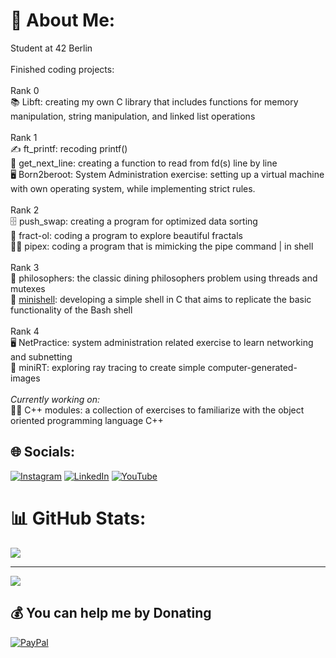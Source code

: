 # 💫 About Me:
Student at 42 Berlin<br><br>Finished coding projects:<br><br>Rank 0<br>📚 Libft: creating my own C library that includes functions for memory manipulation, string manipulation, and linked list operations<br><br>Rank 1<br>✍️ ft_printf: recoding printf()<br>📖  get_next_line: creating a function to read from fd(s) line by line<br>🖥️ Born2beroot:  System Administration exercise: setting up a virtual machine with own operating system, while implementing strict rules.<br><br>Rank 2<br>🗄️ push_swap: creating a program for optimized data sorting <br>🎨 fract-ol: coding a program to explore beautiful fractals<br>👩‍🔧 pipex: coding a program that is mimicking the pipe command | in shell<br><br>Rank 3<br>🍝 philosophers: the classic dining philosophers problem using threads and mutexes<br>🐚 [minishell](https://github.com/chilituna/minishell): developing a simple shell in C that aims to replicate the basic functionality of the Bash shell<br><br>Rank 4<br>🖥️ NetPractice: system administration related exercise to learn networking and subnetting<br>🔅 miniRT: exploring ray tracing to create simple computer-generated-images <br><br><i>Currently working on:</i><br>👩‍🎓 C++ modules: a collection of exercises to familiarize with the object oriented programming language C++ 


## 🌐 Socials:
[![Instagram](https://img.shields.io/badge/Instagram-%23E4405F.svg?logo=Instagram&logoColor=white)](https://instagram.com/aaaliseee) [![LinkedIn](https://img.shields.io/badge/LinkedIn-%230077B5.svg?logo=linkedin&logoColor=white)](https://linkedin.com/in/alise-arponen) [![YouTube](https://img.shields.io/badge/YouTube-%23FF0000.svg?logo=YouTube&logoColor=white)](https://youtube.com/@mixtellerfur2) 

<!--# 💻 Tech Stack:
![C](https://img.shields.io/badge/c-%2300599C.svg?style=for-the-badge&logo=c&logoColor=white) ![Shell Script](https://img.shields.io/badge/shell_script-%23121011.svg?style=for-the-badge&logo=gnu-bash&logoColor=white) ![Adobe Premiere Pro](https://img.shields.io/badge/Adobe%20Premiere%20Pro-9999FF.svg?style=for-the-badge&logo=Adobe%20Premiere%20Pro&logoColor=white) ![Adobe Photoshop](https://img.shields.io/badge/adobe%20photoshop-%2331A8FF.svg?style=for-the-badge&logo=adobe%20photoshop&logoColor=white) ![Gimp](https://img.shields.io/badge/Gimp-657D8B?style=for-the-badge&logo=gimp&logoColor=FFFFFF) ![Confluence](https://img.shields.io/badge/confluence-%23172BF4.svg?style=for-the-badge&logo=confluence&logoColor=white) ![Notion](https://img.shields.io/badge/Notion-%23000000.svg?style=for-the-badge&logo=notion&logoColor=white) ![Trello](https://img.shields.io/badge/Trello-%23026AA7.svg?style=for-the-badge&logo=Trello&logoColor=white) -->
# 📊 GitHub Stats:
<!-- ![](https://github-readme-stats.vercel.app/api?username=chilituna&theme=omni&hide_border=false&include_all_commits=false&count_private=false)<br/>
![](https://github-readme-streak-stats.herokuapp.com/?user=chilituna&theme=omni&hide_border=false)<br/> -->
![](https://github-readme-stats.vercel.app/api/top-langs/?username=chilituna&theme=omni&hide_border=false&include_all_commits=false&count_private=false&layout=compact) 

---
[![](https://visitcount.itsvg.in/api?id=chilituna&icon=9&color=10)](https://visitcount.itsvg.in)

  ## 💰 You can help me by Donating
  [![PayPal](https://img.shields.io/badge/PayPal-00457C?style=for-the-badge&logo=paypal&logoColor=white)](https://paypal.me/chilituna) 

  
<!-- Proudly created with GPRM ( https://gprm.itsvg.in ) -->
